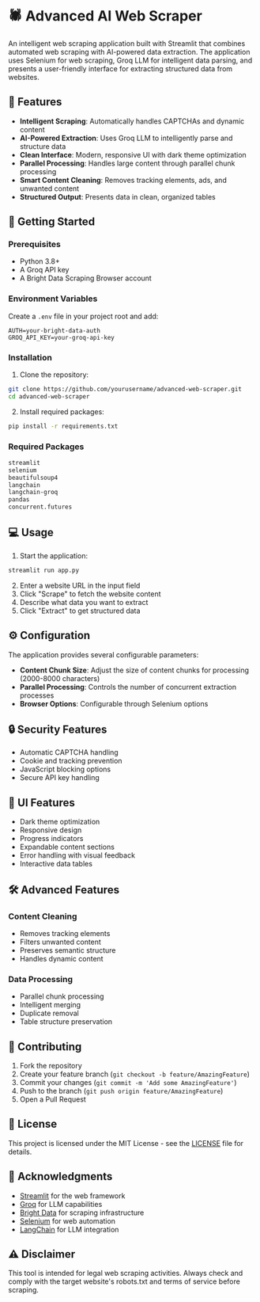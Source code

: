 # 🕷️ Advanced AI Web Scraper

An intelligent web scraping application built with Streamlit that combines automated web scraping with AI-powered data extraction. The application uses Selenium for web scraping, Groq LLM for intelligent data parsing, and presents a user-friendly interface for extracting structured data from websites.

## 🌟 Features

- **Intelligent Scraping**: Automatically handles CAPTCHAs and dynamic content
- **AI-Powered Extraction**: Uses Groq LLM to intelligently parse and structure data
- **Clean Interface**: Modern, responsive UI with dark theme optimization
- **Parallel Processing**: Handles large content through parallel chunk processing
- **Smart Content Cleaning**: Removes tracking elements, ads, and unwanted content
- **Structured Output**: Presents data in clean, organized tables

## 🚀 Getting Started

### Prerequisites

- Python 3.8+
- A Groq API key
- A Bright Data Scraping Browser account

### Environment Variables

Create a `.env` file in your project root and add:

```env
AUTH=your-bright-data-auth
GROQ_API_KEY=your-groq-api-key
```

### Installation

1. Clone the repository:
```bash
git clone https://github.com/yourusername/advanced-web-scraper.git
cd advanced-web-scraper
```

2. Install required packages:
```bash
pip install -r requirements.txt
```

### Required Packages

```txt
streamlit
selenium
beautifulsoup4
langchain
langchain-groq
pandas
concurrent.futures
```

## 💻 Usage

1. Start the application:
```bash
streamlit run app.py
```

2. Enter a website URL in the input field
3. Click "Scrape" to fetch the website content
4. Describe what data you want to extract
5. Click "Extract" to get structured data

## ⚙️ Configuration

The application provides several configurable parameters:

- **Content Chunk Size**: Adjust the size of content chunks for processing (2000-8000 characters)
- **Parallel Processing**: Controls the number of concurrent extraction processes
- **Browser Options**: Configurable through Selenium options

## 🔒 Security Features

- Automatic CAPTCHA handling
- Cookie and tracking prevention
- JavaScript blocking options
- Secure API key handling

## 🎨 UI Features

- Dark theme optimization
- Responsive design
- Progress indicators
- Expandable content sections
- Error handling with visual feedback
- Interactive data tables

## 🛠️ Advanced Features

### Content Cleaning
- Removes tracking elements
- Filters unwanted content
- Preserves semantic structure
- Handles dynamic content

### Data Processing
- Parallel chunk processing
- Intelligent merging
- Duplicate removal
- Table structure preservation

## 📝 Contributing

1. Fork the repository
2. Create your feature branch (`git checkout -b feature/AmazingFeature`)
3. Commit your changes (`git commit -m 'Add some AmazingFeature'`)
4. Push to the branch (`git push origin feature/AmazingFeature`)
5. Open a Pull Request

## 📄 License

This project is licensed under the MIT License - see the [LICENSE](LICENSE) file for details.

## 🤝 Acknowledgments

- [Streamlit](https://streamlit.io/) for the web framework
- [Groq](https://groq.com/) for LLM capabilities
- [Bright Data](https://brightdata.com/) for scraping infrastructure
- [Selenium](https://www.selenium.dev/) for web automation
- [LangChain](https://langchain.org/) for LLM integration

## ⚠️ Disclaimer

This tool is intended for legal web scraping activities. Always check and comply with the target website's robots.txt and terms of service before scraping.

